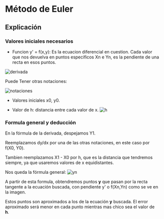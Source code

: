 # Método de Euler

## Explicación

### Valores iniciales necesarios
* Funcion y' = f(x,y): Es la ecuacion diferencial en cuestion. Cada valor que nos devuelva en puntos especificos Xn e Yn, es la pendiente de una recta en esos puntos.


![derivada](imagenes/euler-dydx.png)

Puede Tener otras notaciones:

![notaciones](imagenes/euler-fxy.png)

* Valores iniciales x0, y0.

* Valor de h: distancia entre cada valor de x.
![h](imagenes/euler-h.png)

### Formula general y deducción
En la fórmula de la derivada, despejamos Y1.

Reemplazamos dy/dx por una de las otras notaciones, en este caso por f(X0, Y0).

Tambien reemplazamos X1 - X0 por h, que es la distancia que tendremos siempre, ya que usaremos valores de x equidistantes.

Nos queda la fórmula general:
![yn](imagenes/euler-yn.png)

A partir de esta formula, obtendremos puntos **y** que pasan por la recta tangente a la ecuación buscada, con pendiente y' o f(Xn,Yn) como se ve en la imagen.

Estos puntos son aproximados a los de la ecuación **y** buscada. El error aproximado será menor en cada punto mientras mas chico sea el valor de **h**.